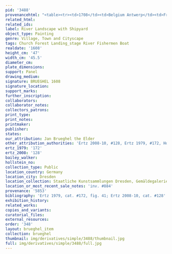 ```yaml
---
pid: '3488'
provenancehtml: "<table><tr><td>1708</td><td>Belgium Antwerp</td><td>From Lemmers</td></tr></table>"
related_html:
related_ids:
label: River Landscape with Shipyard
object_type: Painting
genre: Village, Town and Cityscape
tags: Church Forest Landing_stage River Fishermen Boat
realdate: '1608'
height_cm: '47'
width_cm: '45.5'
diameter_cm:
plate_dimensions:
support: Panel
drawing_medium:
signature: BRUEGHEL 1608
signature_location:
support_marks:
further_inscription:
collaborators:
collaborator_notes:
collectors_patrons:
print_type:
print_notes:
printmaker:
publisher:
states:
our_attribution: Jan Brueghel the Elder
other_attribution_authorities: 'Ertz 2008-10, #128, Ertz 1979, #172, Honig database'
ertz_1979: '172'
ertz_2008: '128'
bailey_walker:
hollstein_no:
collection_type: Public
location_country: Germany
location_city: Dresden
location_collection: Staatliche Kunstsammlungen Dresden, Gemäldegalerie Alte Meister
location_or_most_recent_sale_notes: 'inv. #884'
provenance: '5853'
bibliography: 'Ertz 1979, cat. #172, fig. 41; Ertz 2008-10, cat. #128'
exhibition_history:
related_works:
copies_and_variants:
curatorial_files:
external_resources:
order: '348'
layout: brueghel_item
collection: brueghel
thumbnail: img/derivatives/simple/3488/thumbnail.jpg
full: img/derivatives/simple/3488/full.jpg
---
```

